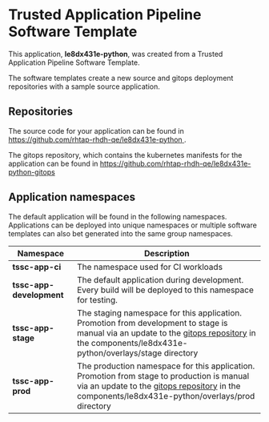 # Trusted Application Pipeline Software Template

This application, **le8dx431e-python**, was created from a Trusted Application Pipeline Software Template.

The software templates create a new source and gitops deployment repositories with a sample source application. 

## Repositories

The source code for your application can be found in [https://github.com/rhtap-rhdh-qe/le8dx431e-python ](https://github.com/rhtap-rhdh-qe/le8dx431e-python ).
 
The gitops repository, which contains the kubernetes manifests for the application can be found in 
[https://github.com/rhtap-rhdh-qe/le8dx431e-python-gitops ](https://github.com/rhtap-rhdh-qe/le8dx431e-python-gitops ) 

## Application namespaces 

The default application will be found in the following namespaces. Applications can be deployed into unique namespaces or multiple software templates can also bet generated into the same group namespaces.  

|  Namespace   |  Description   |  
| -------- | -------- |
| **tssc-app-ci** | The namespace used for CI workloads |
| **tssc-app-development** | The default application during development. Every build will be deployed to this namespace for testing. |
| **tssc-app-stage** | The staging namespace for this application. Promotion from development to stage is manual via an update to the [gitops repository](https://github.com/rhtap-rhdh-qe/le8dx431e-python-gitops ) in the components/le8dx431e-python/overlays/stage directory |
| **tssc-app-prod** | The production namespace for this application. Promotion from stage to production is manual via an update to the [gitops repository](https://github.com/rhtap-rhdh-qe/le8dx431e-python-gitops ) in the components/le8dx431e-python/overlays/prod directory |